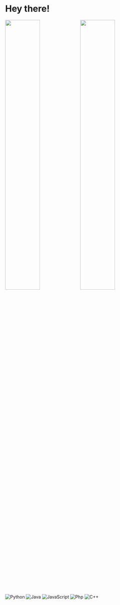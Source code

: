 # Hey there!

<img align="left" width="47%" src="https://github-readme-stats.vercel.app/api?username=Fezk3&show_icons=true&theme=great-gatsby"/>

<img align="left" width="47%" src="https://github-readme-stats.vercel.app/api/top-langs/?username=Fezk3&layout=compact)](https://github.com/anuraghazra/github-readme-stats"/>

![Python](https://img.shields.io/badge/python-3670A0?style=for-the-badge&logo=python&logoColor=ffdd54)
![Java](https://img.shields.io/badge/java-%23ED8B00.svg?style=for-the-badge&logo=java&logoColor=white)
![JavaScript](https://img.shields.io/badge/javascript-%23323330.svg?style=for-the-badge&logo=javascript&logoColor=%23F7DF1E)
![Php](https://img.shields.io/badge/php-%2300599C.svg?style=for-the-badge&logo=c%2B%2B&logoColor=white)
![C++](https://img.shields.io/badge/c++-%2300599C.svg?style=for-the-badge&logo=c%2B%2B&logoColor=white)
